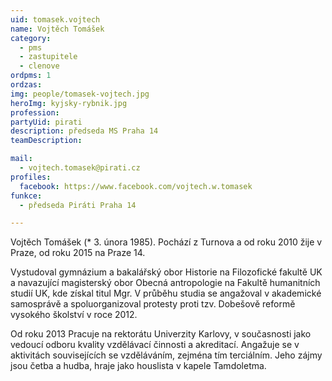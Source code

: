 ```yaml
---
uid: tomasek.vojtech
name: Vojtěch Tomášek
category:
  - pms
  - zastupitele
  - clenove
ordpms: 1
ordzas: 
img: people/tomasek-vojtech.jpg
heroImg: kyjsky-rybnik.jpg
profession: 
partyUid: pirati
description: předseda MS Praha 14
teamDescription:

mail:
  - vojtech.tomasek@pirati.cz
profiles:
  facebook: https://www.facebook.com/vojtech.w.tomasek
funkce:
  - předseda Piráti Praha 14

---
```


Vojtěch Tomášek (* 3. února 1985). Pochází z Turnova a od roku 2010 žije v Praze, od roku 2015 na Praze 14.

Vystudoval gymnázium a bakalářský obor Historie na Filozofické fakultě UK a navazující magisterský obor Obecná antropologie na Fakultě humanitních studií UK, kde získal titul Mgr. V průběhu studia se angažoval v akademické samosprávě a spoluorganizoval protesty proti tzv. Dobešově reformě vysokého školství v roce 2012.

Od roku 2013 Pracuje na rektorátu Univerzity Karlovy, v současnosti jako vedoucí odboru kvality vzdělávací činnosti a akreditací.
Angažuje se v aktivitách souvisejících se vzděláváním, zejména tím terciálním. Jeho zájmy jsou četba a hudba, hraje jako houslista v kapele Tamdoletma.
